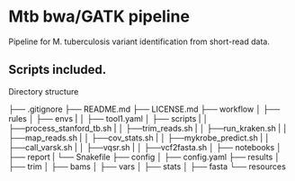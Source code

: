 # Mtb bwa/GATK pipeline 

Pipeline for M. tuberculosis variant identification from short-read data.

## Scripts included. 

Directory structure

├── .gitignore
├── README.md
├── LICENSE.md
├── workflow
│   ├── rules
│   ├── envs
|   │   ├── tool1.yaml
│   ├── scripts
|   │   ├──process_stanford_tb.sh
|   │   ├──trim_reads.sh
|   │   ├──run_kraken.sh
|   │   ├──map_reads.sh
|   │   ├──cov_stats.sh
|   │   ├──mykrobe_predict.sh
|   │   ├──call_varsk.sh
|   │   ├──vqsr.sh
|   │   ├──vcf2fasta.sh
│   ├── notebooks
│   ├── report
|   └── Snakefile
├── config
│   ├── config.yaml
├── results
│   ├── trim
│   ├── bams
│   ├── vars
│   ├── stats
│   ├── fasta
└── resources
